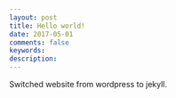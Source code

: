 ```yaml
---
layout: post
title: Hello world!
date: 2017-05-01
comments: false
keywords:
description:  
---
```


Switched website from wordpress to jekyll.
